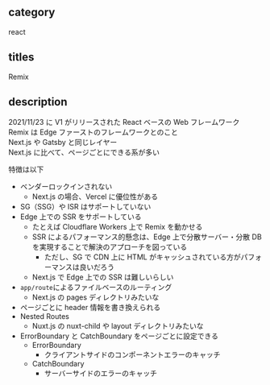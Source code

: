 ## category

react

## titles

Remix

## description

2021/11/23 に V1 がリリースされた React ベースの Web フレームワーク  
Remix は Edge ファーストのフレームワークとのこと  
Next.js や Gatsby と同じレイヤー  
Next.js に比べて、ページごとにできる系が多い

特徴は以下

- ベンダーロックインされない
  - Next.js の場合、Vercel に優位性がある
- SG（SSG）や ISR はサポートしていない
- Edge 上での SSR をサポートしている
  - たとえば Cloudflare Workers 上で Remix を動かせる
  - SSR によるパフォーマンス的懸念は、Edge 上で分散サーバー・分散 DB を実現することで解決のアプローチを図っている
    - ただし、SG で CDN 上に HTML がキャッシュされている方がパフォーマンスは良いだろう
  - Next.js で Edge 上での SSR は難しいらしい
- `app/route`によるファイルベースのルーティング
  - Next.js の pages ディレクトリみたいな
- ページごとに header 情報を書き換えられる
- Nested Routes
  - Nuxt.js の nuxt-child や layout ディレクトリみたいな
- ErrorBoundary と CatchBoundary をページごとに設定できる
  - ErrorBoundary
    - クライアントサイドのコンポーネントエラーのキャッチ
  - CatchBoundary
    - サーバーサイドのエラーのキャッチ
